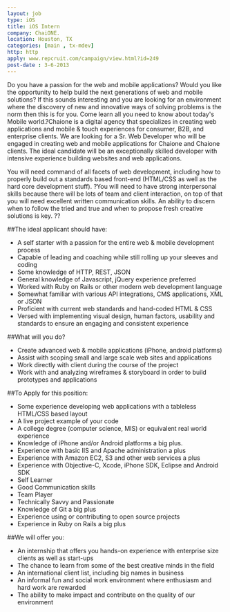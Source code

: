 ```yaml
---
layout: job
type: iOS
title: iOS Intern
company: ChaiONE.
location: Houston, TX
categories: [main , tx-mdev]
http: http
apply: www.repcruit.com/campaign/view.html?id=249
post-date : 3-6-2013
---
```


Do you have a passion for the web and mobile applications? Would you like the opportunity to help build the next generations of web and mobile solutions? If this sounds interesting and you are looking for an environment where the discovery of new and innovative ways of solving problems is the norm then this is for you. Come learn all you need to know about today's Mobile world.?Chaione is a digital agency that specializes in creating web applications and mobile & touch experiences for consumer, B2B, and enterprise clients. We are looking for a Sr. Web Developer who will be engaged in creating web and mobile applications for Chaione and Chaione clients. The ideal candidate will be an exceptionally skilled developer with intensive experience building websites and web applications.

You will need command of all facets of web development, including how to properly build out a standards based front-end (HTML/CSS as well as the hard core development stuff). ?You will need to have strong interpersonal skills because there will be lots of team and client interaction, on top of that you will need excellent written communication skills. An ability to discern when to follow the tried and true and when to propose fresh creative solutions is key. ??

##The ideal applicant should have:
* A self starter with a passion for the entire web & mobile development process
* Capable of leading and coaching while still rolling up your sleeves and coding
* Some knowledge of HTTP, REST, JSON
* General knowledge of Javascript, jQuery experience preferred
* Worked with Ruby on Rails or other modern web development language
* Somewhat familiar with various API integrations, CMS applications, XML or JSON
* Proficient with current web standards and hand-coded HTML & CSS
* Versed with implementing visual design, human factors, usability and standards to ensure an engaging and consistent experience

##What will you do?
* Create advanced web & mobile applications (iPhone, android platforms)
* Assist with scoping small and large scale web sites and applications
* Work directly with client during the course of the project
* Work with and analyzing wireframes & storyboard in order to build prototypes and applications

##To Apply for this position:
* Some experience developing web applications with a tableless HTML/CSS based layout
* A live project example of your code
* A college degree (computer science, MIS) or equivalent real world experience
* Knowledge of iPhone and/or Android platforms a big plus.
* Experience with basic IIS and Apache administration a plus
* Experience with Amazon EC2, S3 and other web services a plus
* Experience with Objective-C, Xcode, iPhone SDK, Eclipse and Android SDK
* Self Learner
* Good Communication skills
* Team Player
* Technically Savvy and Passionate
* Knowledge of Git a big plus
* Experience using or contributing to open source projects
* Experience in Ruby on Rails a big plus

##We will offer you:
* An internship that offers you hands-on experience with enterprise size clients as well as start-ups
* The chance to learn from some of the best creative minds in the field
* An international client list, including big names in business 
* An informal fun and social work environment where enthusiasm and hard work are rewarded
* The ability to make impact and contribute on the quality of our environment